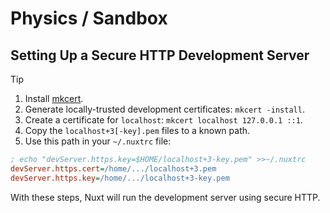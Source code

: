 # Physics / Sandbox

## Setting Up a Secure HTTP Development Server

> [!TIP]
>
> 1. Install [mkcert].
> 2. Generate locally-trusted development certificates: `mkcert -install`.
> 3. Create a certificate for `localhost`: `mkcert localhost 127.0.0.1 ::1`.
> 4. Copy the `localhost+3[-key].pem` files to a known path.
> 5. Use this path in your `~/.nuxtrc` file:
> ```ini
> ; echo "devServer.https.key=$HOME/localhost+3-key.pem" >>~/.nuxtrc
> devServer.https.cert=/home/.../localhost+3.pem
> devServer.https.key=/home/.../localhost+3-key.pem
> ```
>
> With these steps, Nuxt will run the development server using secure HTTP.

[mkcert]: https://github.com/FiloSottile/mkcert
